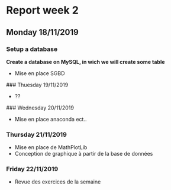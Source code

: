 # Report week 2

## Monday 18/11/2019

### Setup a database

**Create a database on MySQL, in wich we will create some table**
- Mise en place SGBD

### Thuesday 19/11/2019
- ??

### Wednesday 20/11/2019
- Mise en place anaconda ect..

### Thursday 21/11/2019
- Mise en place de MathPlotLib
- Conception de graphique à partir de la base de données

### Friday 22/11/2019
- Revue des exercices de la semaine 